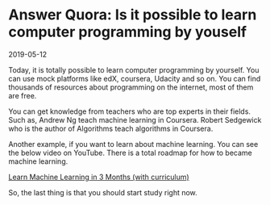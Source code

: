# Answer Quora: Is it possible to learn computer programming by youself

2019-05-12

Today, it is totally possible to learn computer programming by yourself. You can use mock platforms like edX, coursera, Udacity and so on. You can find thousands of resources about programming on the internet, most of them are free.

You can get knowledge from teachers who are top experts in their fields. Such as, Andrew Ng teach machine learning in Coursera. Robert Sedgewick who is the author of Algorithms teach algorithms in Coursera.

Another example, if you want to learn about machine learning. You can see the below video on YouTube. There is a total roadmap for how to became machine learning.

[Learn Machine Learning in 3 Months (with curriculum)](https://www.youtube.com/watch?v=Cr6VqTRO1v0&t=15s)

So, the last thing is that you should start study right now.